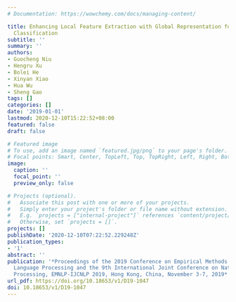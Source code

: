 ```yaml
---
# Documentation: https://wowchemy.com/docs/managing-content/

title: Enhancing Local Feature Extraction with Global Representation for Neural Text
  Classification
subtitle: ''
summary: ''
authors:
- Guocheng Niu
- Hengru Xu
- Bolei He
- Xinyan Xiao
- Hua Wu
- Sheng Gao
tags: []
categories: []
date: '2019-01-01'
lastmod: 2020-12-10T15:22:52+08:00
featured: false
draft: false

# Featured image
# To use, add an image named `featured.jpg/png` to your page's folder.
# Focal points: Smart, Center, TopLeft, Top, TopRight, Left, Right, BottomLeft, Bottom, BottomRight.
image:
  caption: ''
  focal_point: ''
  preview_only: false

# Projects (optional).
#   Associate this post with one or more of your projects.
#   Simply enter your project's folder or file name without extension.
#   E.g. `projects = ["internal-project"]` references `content/project/deep-learning/index.md`.
#   Otherwise, set `projects = []`.
projects: []
publishDate: '2020-12-10T07:22:52.229248Z'
publication_types:
- '1'
abstract: ''
publication: '*Proceedings of the 2019 Conference on Empirical Methods in Natural
  Language Processing and the 9th International Joint Conference on Natural Language
  Processing, EMNLP-IJCNLP 2019, Hong Kong, China, November 3-7, 2019*'
url_pdf: https://doi.org/10.18653/v1/D19-1047
doi: 10.18653/v1/D19-1047
---
```

